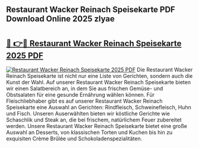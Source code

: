 ## Restaurant Wacker Reinach Speisekarte PDF Download Online 2025 zlyae

# <h2><a href="http://gc8gbc.nevu.top/?p=Restaurant+Wacker+Reinach+Speisekarte">🔗 👉🔴 Restaurant Wacker Reinach Speisekarte 2025 PDF</a></h2>

[![Restaurant Wacker Reinach Speisekarte 2025 PDF](https://i.imgur.com/dBaPXMq.png)](http://gc8gbc.nevu.top/?p=Restaurant+Wacker+Reinach+Speisekarte)
Die Restaurant Wacker Reinach Speisekarte ist nicht nur eine Liste von Gerichten, sondern auch die Kunst der Wahl. Auf unserer Restaurant Wacker Reinach Speisekarte bieten wir einen Salatbereich an, in dem Sie aus frischen Gemüse- und Obstsalaten für eine gesunde Ernährung wählen können. Für Fleischliebhaber gibt es auf unserer Restaurant Wacker Reinach Speisekarte eine Auswahl an Gerichten: Rindfleisch, Schweinefleisch, Huhn und Fisch. Unseren Auserwählten bieten wir köstliche Gerichte wie Schaschlik und Steak an, die bei frischem, natürlichem Feuer zubereitet werden. Unsere Restaurant Wacker Reinach Speisekarte bietet eine große Auswahl an Desserts, von klassischen Torten und Kuchen bis hin zu exquisiten Crème Brûlée und Schokoladenspezialitäten.
